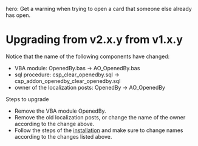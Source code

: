 hero: Get a warning when trying to open a card that someone else already has open.

# Upgrading from v2.x.y from v1.x.y
Notice that the name of the following components have changed: 

* VBA module: OpenedBy.bas -> AO_OpenedBy.bas 
* sql procedure: csp_clear_openedby.sql -> csp_addon_openedby_clear_openedby.sql
* owner of the localization posts: OpenedBy -> AO_OpenedBy

Steps to upgrade

* Remove the VBA module OpenedBy.
* Remove the old localization posts, or change the name of the owner according to the change above.
* Follow the steps of the [installation](installation.md) and make sure to change names according to the changes listed above.
  

